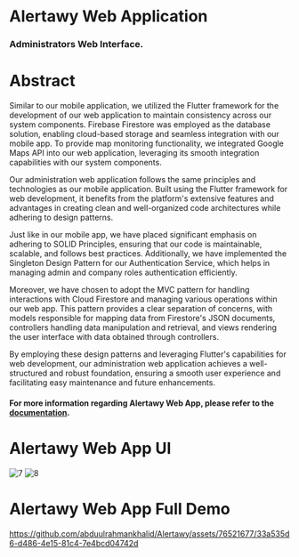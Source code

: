 # Alertawy Web Application
### Administrators Web Interface.

# Abstract

Similar to our mobile application, we utilized the Flutter framework for the development of our web application to maintain consistency across our system components. Firebase Firestore was employed as the database solution, enabling cloud-based storage and seamless integration with our mobile app. To provide map monitoring functionality, we integrated Google Maps API into our web application, leveraging its smooth integration capabilities with our system components.

Our administration web application follows the same principles and technologies as our mobile application. Built using the Flutter framework for web development, it benefits from the platform's extensive features and advantages in creating clean and well-organized code architectures while adhering to design patterns.

Just like in our mobile app, we have placed significant emphasis on adhering to SOLID Principles, ensuring that our code is maintainable, scalable, and follows best practices. Additionally, we have implemented the Singleton Design Pattern for our Authentication Service, which helps in managing admin and company roles authentication efficiently.

Moreover, we have chosen to adopt the MVC pattern for handling interactions with Cloud Firestore and managing various operations within our web app. This pattern provides a clear separation of concerns, with models responsible for mapping data from Firestore's JSON documents, controllers handling data manipulation and retrieval, and views rendering the user interface with data obtained through controllers.

By employing these design patterns and leveraging Flutter's capabilities for web development, our administration web application achieves a well-structured and robust foundation, ensuring a smooth user experience and facilitating easy maintenance and future enhancements.


#### For more information regarding Alertawy Web App, please refer to the [documentation]().

# Alertawy Web App UI

![7](https://github.com/abduulrahmankhalid/Alertawy/assets/76521677/b2202f07-f2a7-46ff-b94d-01d1d69c9da6)
![8](https://github.com/abduulrahmankhalid/Alertawy/assets/76521677/117ef92e-69cc-465c-9e33-7c2d78c019c0)

# Alertawy Web App Full Demo



https://github.com/abduulrahmankhalid/Alertawy/assets/76521677/33a535d6-d486-4e15-81c4-7e4bcd04742d



